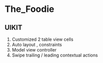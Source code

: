 # The_Foodie
## UIKIT
1. Customized 2 table view cells
2. Auto layout , constraints
3. Model view controller
4. Swipe trailing / leading contextual actions
